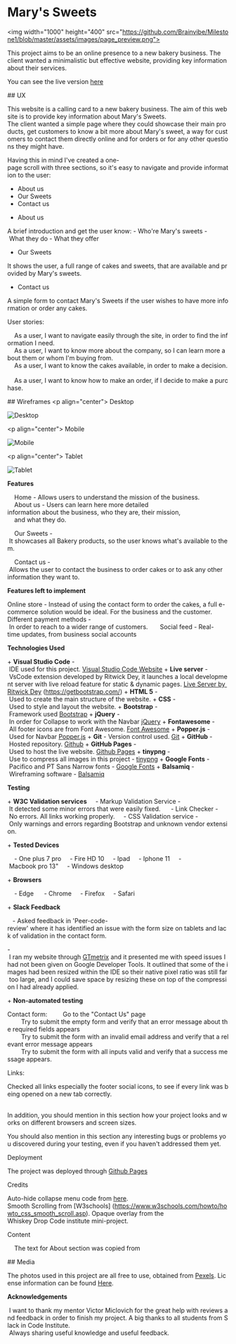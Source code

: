 # Mary's Sweets

<img width="1000" height="400" src="https://github.com/Brainvibe/Milestone1/blob/master/assets/images/page_preview.png">

This project aims to be an online presence to a new bakery business. The client wanted a minimalistic but effective website, providing key information about their services.

You can see the live version [here](https://brainvibe.github.io/Milestone1/)

## UX


This website is a calling card to a new bakery business. The aim of this website is to provide key information about Mary's Sweets.
The client wanted a simple page where they could showcase their main products, get customers to know a bit more about Mary's sweet, a way for customers to contact them directly online and for orders or for any other questions they might have. 

Having this in mind I've created a one-page scroll with three sections, so it's easy to navigate and provide information to the user: 

+ About us
+ Our Sweets
+ Contact us

- About us 

A brief introduction and get the user know:
- Who're Mary's sweets
- What they do
- What they offer 

- Our Sweets

It shows the user, a full range of cakes and sweets, that are available and provided by Mary's sweets. 

- Contact us

A simple form to contact Mary's Sweets if the user wishes to have more information or order any cakes. 




User stories:

    As a user, I want to navigate easily through the site, in order to find the information I need. 
    As a user, I want to know more about the company, so I can learn more about them or whom I'm buying from. 
    As a user, I want to know the cakes available, in order to make a decision. 
    As a user, I want to know how to make an order, if I decide to make a purchase. 


## Wireframes
<p align="center">
Desktop
</p>

![Desktop](https://github.com/Brainvibe/Milestone1/blob/master/wireframes/Desktop.png)

<p align="center">
Mobile
</p>


![Mobile](https://github.com/Brainvibe/Milestone1/blob/master/wireframes/Mobile.png)

<p align="center">
Tablet
</p>


![Tablet](https://github.com/Brainvibe/Milestone1/blob/master/wireframes/Tablet.png)


**Features**


    Home - Allows users to understand the mission of the business.
    
    About us - Users can learn here more detailed information about the business, who they are, their mission, 
    and what they do. 

    Our Sweets - It showcases all Bakery products, so the user knows what's available to them. 

    Contact us - Allows the user to contact the business to order cakes or to ask any other information they want to. 




**Features left to implement**

Online store - Instead of using the contact form to order the cakes, a full e-commerce solution would be ideal. For the business and the customer. 
    
Different payment methods - In order to reach to a wider range of customers. 
    
Social feed - Real-time updates, from business social accounts 
    
    


**Technologies Used**

+ **Visual Studio Code** - IDE used for this project. [Visual Studio Code Website](https://code.visualstudio.com/)
+ **Live server** - VsCode extension developed by Ritwick Dey, it launches a local development server with live reload feature for static & dynamic pages. [Live Server by Ritwick Dey](https://marketplace.visualstudio.com/items?itemName=ritwickdey.LiveServer)
(https://getbootstrap.com/)
+ **HTML 5** - Used to create the main structure of the website.
+ **CSS** - Used to style and layout the website.
+ **Bootstrap** - Framework used [Bootstrap](https://getbootstrap.com/)
+ **jQuery** - In order for Collapse to work with the Navbar [jQuery](https://jquery.com/)
+ **Fontawesome** - All footer icons are from Font Awesome. [Font Awesome](https://fontawesome.com/)
+ **Popper.js** - Used for Navbar [Popper.js](https://popper.js.org/)
+ **Git** - Version control used. [Git](https://git-scm.com/)
+ **GitHub** - Hosted repository. [Github](https://github.com/)
+ **GitHub Pages** - Used to host the live website. [Github Pages](https://pages.github.com/)
+ **tinypng** - Use to compress all images in this project - [tinypng](https://tinypng.com/)
+ **Google Fonts** - Pacifico and PT Sans Narrow fonts - [Google Fonts](https://fonts.google.com/)
+ **Balsamiq** - Wireframing software - [Balsamiq](https://balsamiq.com/) 

**Testing**

+ **W3C Validation services**
    - Markup Validation Service - It detected some minor errors that were easily fixed. 
    - Link Checker - No errors. All links working properly.
    - CSS Validation service - Only warnings and errors regarding Bootstrap and unknown vendor extension. 

+ **Tested Devices** 

    - One plus 7 pro
    - Fire HD 10
    - Ipad
    - Iphone 11
    - Macbook pro 13"
    - Windows desktop

+ **Browsers** 

    - Edge 
    - Chrome
    - Firefox
    - Safari

+ **Slack Feedback**

   - Asked feedback in 'Peer-code-review' where it has identified an issue with the form size on tablets and lack of validation in the contact form. 



- I ran my website through [GTmetrix](https://gtmetrix.com) and it presented me with speed issues I had not been given on Google Developer Tools. It outlined that some of the images had been resized within the IDE so their native pixel ratio was still far too large, and I could save space by resizing these on top of the compression I had already applied. 
   

+ **Non-automated testing**


Contact form:
        Go to the "Contact Us" page
        Try to submit the empty form and verify that an error message about the required fields appears
        Try to submit the form with an invalid email address and verify that a relevant error message appears
        Try to submit the form with all inputs valid and verify that a success message appears.

Links: 

Checked all links especially the footer social icons, to see if every link was being opened on a new tab correctly. 


   
In addition, you should mention in this section how your project looks and works on different browsers and screen sizes.

You should also mention in this section any interesting bugs or problems you discovered during your testing, even if you haven't addressed them yet.


Deployment

The project was deployed through [Github Pages](https://brainvibe.github.io/Milestone1/)


Credits

Auto-hide collapse menu code from [here](https://stackoverflow.com/questions/42401606/how-to-hide-collapsible-bootstrap-4-navbar-on-click).
Smooth Scrolling from [W3schools] (https://www.w3schools.com/howto/howto_css_smooth_scroll.asp).
Opaque overlay from the Whiskey Drop Code institute mini-project.

Content

    The text for About section was copied from 

## Media

The photos used in this project are all free to use, obtained from [Pexels](https://www.pexels.com/). License information can be found [Here](https://www.pexels.com/photo-license/). 

**Acknowledgements**

 I want to thank my mentor Victor Miclovich for the great help with reviews and feedback in order to finish my project. A big thanks to all students from Slack in Code Institute.
 Always sharing useful knowledge and useful feedback.
